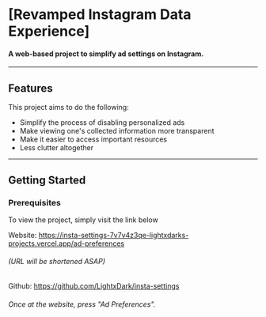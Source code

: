 # [Revamped Instagram Data Experience]
#### A web-based project to simplify ad settings on Instagram. 
---

## Features
This project aims to do the following:
- Simplify the process of disabling personalized ads
- Make viewing one's collected information more transparent
- Make it easier to access important resources
- Less clutter altogether

---

## Getting Started

### Prerequisites
To view the project, simply visit the link below

Website: https://insta-settings-7v7v4z3qe-lightxdarks-projects.vercel.app/ad-preferences

###### (URL will be shortened ASAP)

 Github: https://github.com/LightxDark/insta-settings

###### Once at the website, press "Ad Preferences". 

